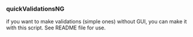### quickValidationsNG

if you want to make validations (simple ones) without GUI, you can make it with this script. See README file for use.
